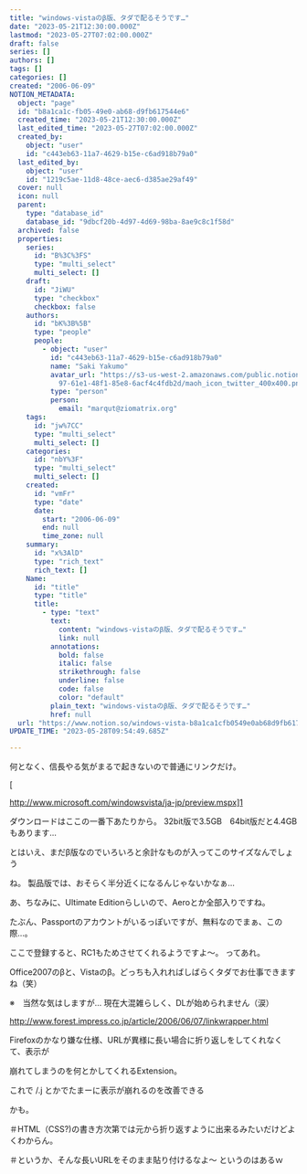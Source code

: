 ```yaml
---
title: "windows-vistaのβ版、タダで配るそうです…"
date: "2023-05-21T12:30:00.000Z"
lastmod: "2023-05-27T07:02:00.000Z"
draft: false
series: []
authors: []
tags: []
categories: []
created: "2006-06-09"
NOTION_METADATA:
  object: "page"
  id: "b8a1ca1c-fb05-49e0-ab68-d9fb617544e6"
  created_time: "2023-05-21T12:30:00.000Z"
  last_edited_time: "2023-05-27T07:02:00.000Z"
  created_by:
    object: "user"
    id: "c443eb63-11a7-4629-b15e-c6ad918b79a0"
  last_edited_by:
    object: "user"
    id: "1219c5ae-11d8-48ce-aec6-d385ae29af49"
  cover: null
  icon: null
  parent:
    type: "database_id"
    database_id: "9dbcf20b-4d97-4d69-98ba-8ae9c8c1f58d"
  archived: false
  properties:
    series:
      id: "B%3C%3FS"
      type: "multi_select"
      multi_select: []
    draft:
      id: "JiWU"
      type: "checkbox"
      checkbox: false
    authors:
      id: "bK%3B%5B"
      type: "people"
      people:
        - object: "user"
          id: "c443eb63-11a7-4629-b15e-c6ad918b79a0"
          name: "Saki Yakumo"
          avatar_url: "https://s3-us-west-2.amazonaws.com/public.notion-static.com/3ad1c4\
            97-61e1-48f1-85e8-6acf4c4fdb2d/maoh_icon_twitter_400x400.png"
          type: "person"
          person:
            email: "marqut@ziomatrix.org"
    tags:
      id: "jw%7CC"
      type: "multi_select"
      multi_select: []
    categories:
      id: "nbY%3F"
      type: "multi_select"
      multi_select: []
    created:
      id: "vmFr"
      type: "date"
      date:
        start: "2006-06-09"
        end: null
        time_zone: null
    summary:
      id: "x%3AlD"
      type: "rich_text"
      rich_text: []
    Name:
      id: "title"
      type: "title"
      title:
        - type: "text"
          text:
            content: "windows-vistaのβ版、タダで配るそうです…"
            link: null
          annotations:
            bold: false
            italic: false
            strikethrough: false
            underline: false
            code: false
            color: "default"
          plain_text: "windows-vistaのβ版、タダで配るそうです…"
          href: null
  url: "https://www.notion.so/windows-vista-b8a1ca1cfb0549e0ab68d9fb617544e6"
UPDATE_TIME: "2023-05-28T09:54:49.685Z"

---
```

<link rel="stylesheet" href="https://cdn.jsdelivr.net/npm/katex@0.16.2/dist/katex.min.css" integrity="sha384-bYdxxUwYipFNohQlHt0bjN/LCpueqWz13HufFEV1SUatKs1cm4L6fFgCi1jT643X" crossorigin="anonymous">


何となく、信長やる気がまるで起きないので普通にリンクだけ。


[


http://www.microsoft.com/windowsvista/ja-jp/preview.mspx]1


ダウンロードはここの一番下あたりから。 32bit版で3.5GB　64bit版だと4.4GBもあります…


とはいえ、まだβ版なのでいろいろと余計なものが入ってこのサイズなんでしょう


ね。 製品版では、おそらく半分近くになるんじゃないかなぁ…


あ、ちなみに、Ultimate Editionらしいので、Aeroとか全部入りですね。


たぶん、Passportのアカウントがいるっぽいですが、無料なのでまぁ、この際…。


ここで登録すると、RC1もためさせてくれるようですよ～。 ってあれ。


Office2007のβと、Vistaのβ。どっちも入れればしばらくタダでお仕事できますね（笑）


※　当然な気はしますが… 現在大混雑らしく、DLが始められません（涙）


http://www.forest.impress.co.jp/article/2006/06/07/linkwrapper.html


Firefoxのかなり嫌な仕様、URLが異様に長い場合に折り返しをしてくれなくて、表示が


崩れてしまうのを何とかしてくれるExtension。


これで /.j とかでたまーに表示が崩れるのを改善できる


かも。


＃HTML（CSS?)の書き方次第では元から折り返すように出来るみたいだけどよくわからん。


＃というか、そんな長いURLをそのまま貼り付けるなよ～ というのはあるｗ

